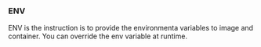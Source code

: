 ### ENV 

ENV is the instruction is to provide the environmenta variables to image and container.
You can override the env variable at runtime.
